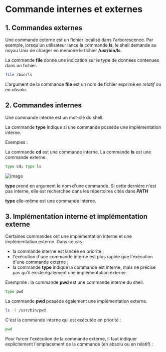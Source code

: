 # Commande internes et externes

## 1. Commandes externes
Une commande externe est un fichier localisé dans l'arborescence. Par exemple, lorsqu'un utilisateur lance la commande __ls__, le shell demande au noyau Unix de charger en mémoire le fichier __/usr/bin/ls__.

La commande __file__ donne une indication sur le type de données contenues dans un fichier.

```bash
file /bin/ls
```

L'argument de la commande __file__ est un nom de fichier exprimé en _relatif_ ou en _absolu_.

## 2. Commandes internes
Une commande interne est un mot-clé du shell.

La  commande __type__ indique si une commande possède une implémentation interne.

Exemples :

La commande __cd__ est une commande interne. La commande __ls__ est une commande externe.

```bash
type cd; type ls
```
![image](https://github.com/user-attachments/assets/a535cb38-9043-4434-a64c-e419648cc9e8)

__type__ prend en argument le nom d'une commande. Si cette dernière n'est pas interne, elle est recherchée dans les répertoires cités dans __*PATH*__

__type__ elle-même est une commande interne.


## 3. Implémentation interne et implémentation externe
Certaines commandes ont une implémentation interne et une implémentation externe.
Dans ce cas :

- la commande interne est lancée en priorité ;
- l'exécution d'une commande interne est plus rapide que l'exécution d'une commande externe ;
- la commande __type__ indique la commande est interne, mais ne précise pas qu'il existe également une implémentation externe. 

Exempmle : la commande __pwd__ est une commande interne du shell.

```sh
type pwd
```

La commande __pwd__ possède également une implémentation externe.
```sh
ls -l /usr/bin/pwd
```

C'est la commande interne  qui est exécutée en priorité :
```sh
pwd
```

Pour forcer l'exécution de la commande externe, il faut indiquer explicitement l'emplacement de la commande (en absolu ou en relatif) :
